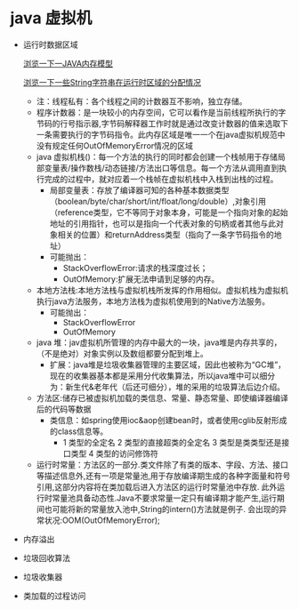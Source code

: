   # java 虚拟机
  -  运行时数据区域
  
       [浏览一下一JAVA内存模型](内存模型.JPG)
       
       [浏览一下一些String字符串在运行时区域的分配情况](String.JPG)
     - 注：线程私有：各个线程之间的计数器互不影响，独立存储。
     - 程序计数器：是一块较小的内存空间，它可以看作是当前线程所执行的字节码的行号指示器,字节码解释器工作时就是通过改变计数器的值来选取下一条需要执行的字节码指令。此内存区域是唯一一个在java虚拟机规范中没有规定任何OutOfMemoryError情况的区域
     - java 虚拟机栈()：每一个方法的执行的同时都会创建一个栈帧用于存储局部变量表/操作数栈/动态链接/方法出口等信息。每一个方法从调用直到执行完成的过程中，就对应着一个栈帧在虚拟机栈中入栈到出栈的过程。
        - 局部变量表：存放了编译器可知的各种基本数据类型（boolean/byte/char/short/int/float/long/double）,对象引用（reference类型，它不等同于对象本身，可能是一个指向对象的起始地址的引用指针，也可以是指向一个代表对象的句柄或者其他与此对象相关的位置）和returnAddress类型（指向了一条字节码指令的地址）
        - 可能抛出：
          - StackOverflowError:请求的栈深度过长；
          - OutOfMemory:扩展无法申请到足够的内存。
     - 本地方法栈:本地方法栈与虚拟机栈所发挥的作用相似。虚拟机栈为虚拟机执行java方法服务，本地方法栈为虚拟机使用到的Native方法服务。
       - 可能抛出：
          - StackOverflowError
          - OutOfMemory
     - java 堆：jav虚拟机所管理的内存中最大的一块，java堆是内存共享的，（不是绝对）对象实例以及数组都要分配到堆上。
        - 扩展：java堆是垃圾收集器管理的主要区域，因此也被称为“GC堆”，现在的收集器基本都是采用分代收集算法，所以java堆中可以细分为：新生代&老年代（后还可细分），堆的采用的垃圾算法后边介绍。
     - 方法区:储存已被虚拟机加载的类信息、常量、静态常量、即使编译器编译后的代码等数据
       - 类信息：如spring使用ioc&aop创建bean时，或者使用cglib反射形成的class信息等。
          - 1 类型的全定名 2 类型的直接超类的全定名 3 类型是类类型还是接口类型 4 类型的访问修饰符
     - 运行时常量：方法区的一部分.类文件除了有类的版本、字段、方法、接口等描述信息外,还有一项是常量池,用于存放编译期生成的各种字面量和符号引用,这部分内容将在类加载后进入方法区的运行时常量池中存放. 此外运行时常量池具备动态性.Java不要求常量一定只有编译期才能产生,运行期间也可能将新的常量放入池中,String的intern()方法就是例子.
             会出现的异常状况:OOM(OutOfMemoryError);
  -  内存溢出
  -  垃圾回收算法 
  -  垃圾收集器
  -  类加载的过程访问